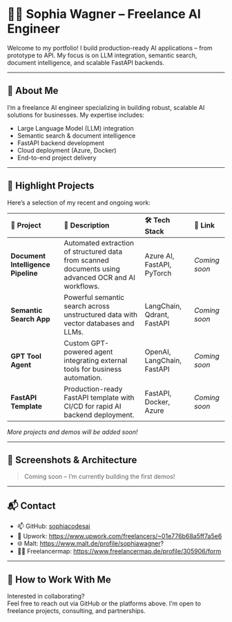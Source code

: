 # 👩‍💻 Sophia Wagner – Freelance AI Engineer

Welcome to my portfolio! I build production-ready AI applications – from prototype to API. My focus is on LLM integration, semantic search, document intelligence, and scalable FastAPI backends.

---

## 🚀 About Me

I’m a freelance AI engineer specializing in building robust, scalable AI solutions for businesses. My expertise includes:

- Large Language Model (LLM) integration
- Semantic search & document intelligence
- FastAPI backend development
- Cloud deployment (Azure, Docker)
- End-to-end project delivery

---
## 📂 Highlight Projects

Here’s a selection of my recent and ongoing work:

| 🚀 Project | 📝 Description | 🛠️ Tech Stack | 🔗 Link |
|:---|:---|:---|:---|
| **Document Intelligence Pipeline** | Automated extraction of structured data from scanned documents using advanced OCR and AI workflows. | Azure AI, FastAPI, PyTorch | _Coming soon_ |
| **Semantic Search App** | Powerful semantic search across unstructured data with vector databases and LLMs. | LangChain, Qdrant, FastAPI | _Coming soon_ |
| **GPT Tool Agent** | Custom GPT-powered agent integrating external tools for business automation. | OpenAI, LangChain, FastAPI | _Coming soon_ |
| **FastAPI Template** | Production-ready FastAPI template with CI/CD for rapid AI backend deployment. | FastAPI, Docker, Azure | _Coming soon_ |

*More projects and demos will be added soon!*

---

## 📸 Screenshots & Architecture

> Coming soon – I’m currently building the first demos!

---

## 📬 Contact

- 📫 GitHub: [sophiacodesai](https://github.com/sophiacodesai)
- 💼 Upwork: https://www.upwork.com/freelancers/~01e776b68a5ff7a5e6
- 🌐 Malt: https://www.malt.de/profile/sophiawagner?
- 👩‍💻 Freelancermap: https://www.freelancermap.de/profile/305906/form

---

## 📝 How to Work With Me

Interested in collaborating?  
Feel free to reach out via GitHub or the platforms above. I’m open to freelance projects, consulting, and partnerships.
